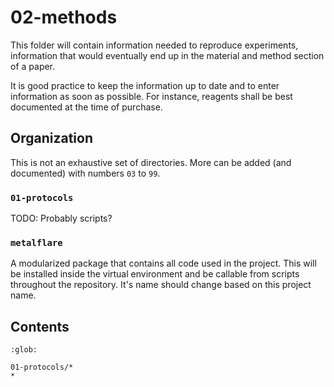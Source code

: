 # 02-methods

This folder will contain information needed to reproduce experiments, information that would eventually end up in the material and method section of a paper.

It is good practice to keep the information up to date and to enter information as soon as possible.
For instance, reagents shall be best documented at the time of purchase.

## Organization

This is not an exhaustive set of directories.
More can be added (and documented) with numbers `03` to `99`.

### `01-protocols`

TODO: Probably scripts?

### `metalflare`

A modularized package that contains all code used in the project.
This will be installed inside the virtual environment and be callable from scripts throughout the repository.
It's name should change based on this project name.

## Contents

```{toctree}
:glob:

01-protocols/*
*
```
